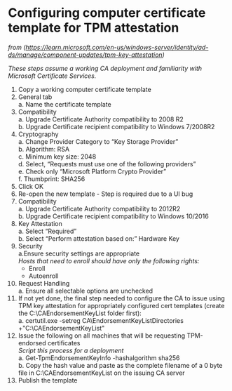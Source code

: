 # Configuring computer certificate template for TPM attestation  
_from (https://learn.microsoft.com/en-us/windows-server/identity/ad-ds/manage/component-updates/tpm-key-attestation)_  
  
*These steps assume a working CA deployment and familiarity with Microsoft Certificate Services.*  
1. Copy a working computer certificate template  
2. General tab  
  a. Name the certificate template  
3. Compatibility  
  a. Upgrade Certificate Authority compatibility to 2008 R2  
  b. Upgrade Certificate recipient compatibility to Windows 7/2008R2  
4. Cryptography  
  a. Change Provider Category to “Key Storage Provider”  
  b. Algorithm: RSA  
  c. Minimum key size: 2048  
  d. Select, “Requests must use one of the following providers”  
  e. Check only “Microsoft Platform Crypto Provider”  
  f. Thumbprint: SHA256  
5. Click OK  
6. Re-open the new template - Step is required due to a UI bug  
7. Compatibility  
  a. Upgrade Certificate Authority compatibility to 2012R2  
  b. Upgrade Certificate recipient compatibility to Windows 10/2016  
8. Key Attestation  
  a. Select “Required”  
  b. Select “Perform attestation based on:” Hardware Key  
9. Security  
  a.Ensure security settings are appropriate  
    *Hosts that need to enroll should have only the following rights:*  
      - Enroll  
      - Autoenroll  
10. Request Handling  
  a. Ensure all selectable options are unchecked  
11. If not yet done, the final step needed to configure the CA to issue using TPM key attestation for appropriately configured cert templates (create the C:\CAEndorsementKeyList folder first):  
  a. certutil.exe -setreg CA\EndorsementKeyListDirectories +"C:\CAEndorsementKeyList"  
12. Issue the following on all machines that will be requesting TPM-endorsed certificates  
  *Script this process for a deployment*  
  a. Get-TpmEndorsementKeyInfo -hashalgorithm sha256  
  b. Copy the hash value and paste as the complete filename of a 0 byte file in C:\CAEndorsementKeyList on the issuing CA server  
13. Publish the template  
